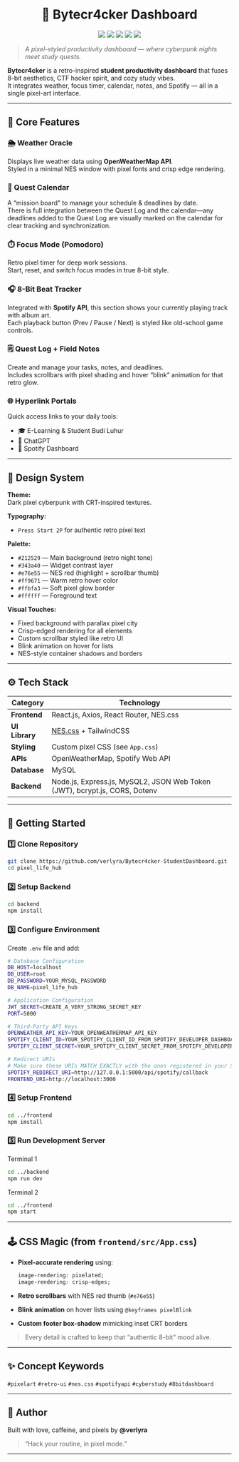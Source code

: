 <!-- HEADER -->
<h1 align="center">💾 Bytecr4cker Dashboard</h1>
<p align="center">
  <a href="https://react.dev/"><img src="https://img.shields.io/badge/React-20232A?style=for-the-badge&logo=react&logoColor=61DAFB" /></a>
  <a href="https://nostalgic-css.github.io/NES.css/"><img src="https://img.shields.io/badge/NES.css-pixel%20UI-FF6F61?style=for-the-badge&logo=data:image/svg+xml;base64,PHN2ZyBoZWlnaHQ9IjE0IiB2aWV3Qm94PSIwIDAgMjQgMjQiIHdpZHRoPSIxNCIgZmlsbD0iI2ZmZiI+PHBhdGggZD0iTTE5IDdoLTJWNWgtMXYySDhsMCA1SDdWMTdoMXYyaDF2LTJoMVYxOGgtMXYtMmgxVjE2aDFWN2gyaDFWNnYxaDF2MWgxdi0xaDFWNmgxVjdoMXYxSDE5Wk0xNiAxNGgtNXYtNWg1VjE0WiIvPjwvc3ZnPg==" /></a>
  <a href="https://developer.spotify.com/documentation/web-api/"><img src="https://img.shields.io/badge/Spotify-API-1DB954?style=for-the-badge&logo=spotify&logoColor=white" /></a>
  <a href="https://openweathermap.org/api"><img src="https://img.shields.io/badge/OpenWeather-API-FF8C00?style=for-the-badge&logo=icloud&logoColor=white" /></a>
  <a href="https://tailwindcss.com/"><img src="https://img.shields.io/badge/TailwindCSS-0F172A?style=for-the-badge&logo=tailwindcss&logoColor=38BDF8" /></a>
</p>

> _A pixel-styled productivity dashboard — where cyberpunk nights meet study quests._

**Bytecr4cker** is a retro-inspired **student productivity dashboard** that fuses 8-bit aesthetics, CTF hacker spirit, and cozy study vibes.  
It integrates weather, focus timer, calendar, notes, and Spotify — all in a single pixel-art interface.

---

## 🧩 Core Features

### 🌦️ Weather Oracle  
Displays live weather data using **OpenWeatherMap API**.  
Styled in a minimal NES window with pixel fonts and crisp edge rendering.

### 📅 Quest Calendar  
A “mission board” to manage your schedule & deadlines by date.  
There is full integration between the Quest Log and the calendar—any deadlines added to the Quest Log are visually marked on the calendar for clear tracking and synchronization.

### ⏱️ Focus Mode (Pomodoro)  
Retro pixel timer for deep work sessions.  
Start, reset, and switch focus modes in true 8-bit style.

### 🎧 8-Bit Beat Tracker  
Integrated with **Spotify API**, this section shows your currently playing track with album art.  
Each playback button (Prev / Pause / Next) is styled like old-school game controls.

### 🗒️ Quest Log + Field Notes  
Create and manage your tasks, notes, and deadlines.  
Includes scrollbars with pixel shading and hover “blink” animation for that retro glow.

### 🌐 Hyperlink Portals  
Quick access links to your daily tools:
* 🎓 E-Learning & Student Budi Luhur  
* 🤖 ChatGPT  
* 🎵 Spotify Dashboard  

---

## 🎨 Design System  

**Theme:**  
Dark pixel cyberpunk with CRT-inspired textures.

**Typography:**  
* `Press Start 2P` for authentic retro pixel text  

**Palette:**
* `#212529` — Main background (retro night tone)  
* `#343a40` — Widget contrast layer  
* `#e76e55` — NES red (highlight + scrollbar thumb)  
* `#ff9671` — Warm retro hover color  
* `#ffbfa3` — Soft pixel glow border  
* `#ffffff` — Foreground text  

**Visual Touches:**
* Fixed background with parallax pixel city  
* Crisp-edged rendering for all elements  
* Custom scrollbar styled like retro UI  
* Blink animation on hover for lists  
* NES-style container shadows and borders  

---

## ⚙️ Tech Stack  

| Category | Technology |
|-----------|-------------|
| **Frontend** | React.js, Axios, React Router, NES.css |
| **UI Library** | [NES.css](https://nostalgic-css.github.io/NES.css/) + TailwindCSS |
| **Styling** | Custom pixel CSS (see `App.css`) |
| **APIs** | OpenWeatherMap, Spotify Web API |
| **Database** | MySQL |
| **Backend** | Node.js, Express.js, MySQL2, JSON Web Token (JWT), bcrypt.js, CORS, Dotenv |

---

## 🚀 Getting Started  

### 1️⃣ Clone Repository  
```bash
git clone https://github.com/verlyra/Bytecr4cker-StudentDashboard.git
cd pixel_life_hub
````

### 2️⃣ Setup Backend

```bash
cd backend
npm install
```

### 3️⃣ Configure Environment

Create `.env` file and add:

```bash
# Database Configuration
DB_HOST=localhost
DB_USER=root
DB_PASSWORD=YOUR_MYSQL_PASSWORD
DB_NAME=pixel_life_hub

# Application Configuration
JWT_SECRET=CREATE_A_VERY_STRONG_SECRET_KEY
PORT=5000

# Third-Party API Keys
OPENWEATHER_API_KEY=YOUR_OPENWEATHERMAP_API_KEY
SPOTIFY_CLIENT_ID=YOUR_SPOTIFY_CLIENT_ID_FROM_SPOTIFY_DEVELOPER_DASHBOARD
SPOTIFY_CLIENT_SECRET=YOUR_SPOTIFY_CLIENT_SECRET_FROM_SPOTIFY_DEVELOPER_DASHBOARD

# Redirect URIs
# Make sure these URIs MATCH EXACTLY with the ones registered in your Spotify Developer Dashboard
SPOTIFY_REDIRECT_URI=http://127.0.0.1:5000/api/spotify/callback
FRONTEND_URI=http://localhost:3000

```

### 4️⃣ Setup Frontend

```bash
cd ../frontend
npm imstall
```
### 5️⃣ Run Development Server

Terminal 1
```bash
cd ../backend
npm run dev
```

Terminal 2
```bash
cd ../frontend
npm start
```
---

## 🕹️ CSS Magic (from `frontend/src/App.css`)

* **Pixel-accurate rendering** using:

  ```css
  image-rendering: pixelated;
  image-rendering: crisp-edges;
  ```
* **Retro scrollbars** with NES red thumb (`#e76e55`)
* **Blink animation** on hover lists using `@keyframes pixelBlink`
* **Custom footer box-shadow** mimicking inset CRT borders

> Every detail is crafted to keep that “authentic 8-bit” mood alive.

---

## ✨ Concept Keywords

`#pixelart` `#retro-ui` `#nes.css` `#spotifyapi` `#cyberstudy` `#8bitdashboard`

---

## 🩷 Author

Built with love, caffeine, and pixels by **@verlyra**

> “Hack your routine, in pixel mode.” 

---
